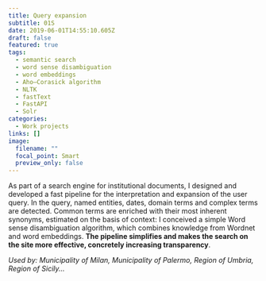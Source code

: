 ```yaml
---
title: Query expansion
subtitle: 01S
date: 2019-06-01T14:55:10.605Z
draft: false
featured: true
tags:
  - semantic search
  - word sense disambiguation
  - word embeddings
  - Aho–Corasick algorithm
  - NLTK
  - fastText
  - FastAPI
  - Solr
categories:
  - Work projects
links: []
image:
  filename: ""
  focal_point: Smart
  preview_only: false
---
```

As part of a search engine for institutional documents, I designed and developed a fast pipeline for the interpretation and expansion of the user query. In the query, named entities, dates, domain terms and complex terms are detected. Common terms are enriched with their most inherent synonyms, estimated on the basis of context: I conceived a simple Word sense disambiguation algorithm, which combines knowledge from Wordnet and word embeddings. **The pipeline simplifies and makes the search on the site more effective, concretely increasing transparency**.

*Used by: Municipality of Milan, Municipality of Palermo, Region of Umbria, Region of Sicily...*